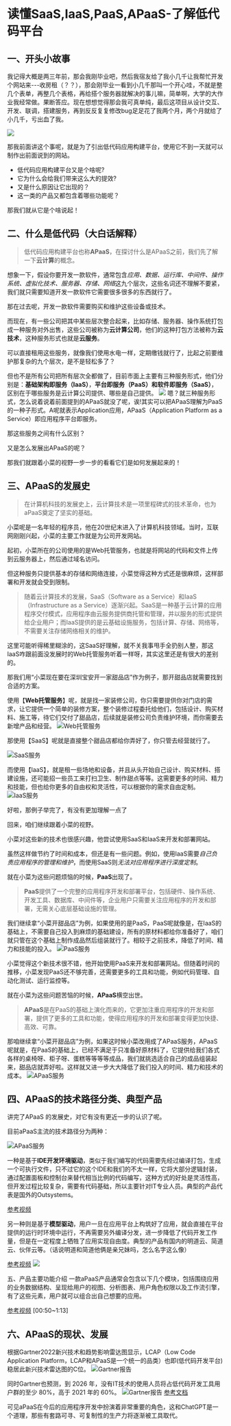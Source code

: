 # 读懂SaaS,IaaS,PaaS,APaaS-了解低代码平台

## 一、开头小故事
我记得大概是两三年前，那会我刚毕业吧，然后我宿友给了我小几千让我帮忙开发个网站来---收房租（？？），那会刚毕业一看到小几千那叫一个开心哇，不就是整几个表单，再整几个表格，再给搭个服务器就解决的事儿嘛，简单啊，大学的大作业我经常做。果断答应。现在想想觉得那会我可真单纯，最后这项目从设计交互、开发、联调，搭建服务，再到反反复复修改bug足足花了我两个月，两个月就给了小几千，亏出血了我。

![](img/bqb1.png)

那我前面讲这个事呢，就是为了引出低代码应用构建平台，使用它不到一天就可以制作出前面说到的网站。
- 低代码应用构建平台又是个啥呢?
- 它为什么会给我们带来这么大的提效?
- 又是什么原因让它出现的？
- 这一类的产品又都包含着哪些功能呢？

那我们就从它是个啥说起！

## 二、什么是低代码（大白话解释）
> 低代码应用构建平台也称**APaaS**，在探讨什么是APaaS之前，我们先了解一下**云计算**的概念。

想象一下，假设你要开发一款软件，通常包含*应用、数据、运行库、中间件、操作系统、虚拟化技术、服务器、存储、网络*这九个层次，这些名词还不理解不要紧，我们就只需要知道开发一款软件它需要很多很多的东西就行了。

那在过去呢，开发一款软件需要购买和维护这些设备或技术。

而现在，有一些公司把其中某些层次整合起来，比如存储、服务器、操作系统打包成一种服务对外出售，这些公司被称为**云计算公司**，他们的这种打包方法被称为**云技术**，这种服务形式也就是**云服务**。

可以直接租用这些服务，就像我们使用水电一样，定期缴钱就行了，比起之前要维护那复杂的九个层次，是不是轻松多了？

但也不是所有公司把所有层次全都做了，目前市面上主要有三种服务形式，他们分别是：**基础架构即服务（IaaS）**，**平台即服务（PaaS）**和**软件即服务（SaaS）**，区别在于哪些服务是云计算公司提供、哪些是自己提供。
![](img/server.png)
嗯？就三种服务形式，怎么说着说着前面提到的APaaS就没了呢，诶!其实可以把APaaS理解为PaaS的一种子形式。A呢就表示Application应用，APaaS（Application Platform as a Service）即应用程序平台即服务。

那这些服务之间有什么区别？

又是怎么发展出APaaS的呢？

那我们就跟着小菜的视野一步一步的看看它们是如何发展起来的！

## 三、APaaS的发展史
> 在计算机科技的发展史上，云计算技术是一项里程碑式的技术革命，也为aPaaS奠定了坚实的基础。

小菜呢是一名年轻的程序员，他在20世纪末进入了计算机科技领域。当时，互联网刚刚兴起，小菜的主要工作就是为公司开发网站。

起初，小菜所在的公司使用的是Web托管服务，也就是将网站的代码和文件上传到云服务器上，然后通过域名访问。

但这种服务只提供基本的存储和网络连接，小菜觉得这种方式还是很麻烦，这样部署和开发就会受到限制。

> 随着云计算技术的发展，SaaS（Software as a Service）和IaaS（Infrastructure as a Service）逐渐兴起。SaaS是一种基于云计算的应用程序交付模式，应用程序由云服务提供商托管和管理，并以服务的形式提供给企业用户；而IaaS提供的是云基础设施服务，包括计算、存储、网络等，不需要关注存储网络相关的维护。

这里可能听得稀里糊涂的，这SaaS好理解，就不关我事甩手全扔别人整，那这IaaS咋跟前面没发展时的Web托管服务听着一样呀，其实这里还是有很大的差别的。

那我们用“小菜现在要在深圳宝安开一家甜品店”作为例子，那开甜品店就需要找到合适的方案。

使用【**Web托管服务**】呢，就是找一家装修公司，你只需要提供你对门店的需求，让它提供一个简单的装修方案，整个装修过程委托给他们，包括设计、购买材料、施工等，待它们交付了甜品店，后续就是装修公司负责维护环境，而你需要去新增产品和经营。
![Web托管服务](img/webserver.png)


那使用【SaaS】呢就是直接整个甜品店都给你弄好了，你只管去经营就行了。

![SaaS服务](img/saas.png)

而使用【IaaS】，就是租一些场地和设备，并且从头开始自己设计、购买材料、搭建设施，还可能招一些员工来打扫卫生、制作甜点等等。这需要更多的时间、精力和技能，但也给你更多的自由权和灵活性，可以根据你的需求自由定制。
![IaaS服务](img/iaas.png)


好啦，那例子举完了，有没有更加理解一点了

回来，咱们继续跟着小菜的视野。

小菜对这些新的技术也很感兴趣，他尝试使用SaaS和IaaS来开发和部署网站。

虽然这样做节约了时间和成本，但还是有一些问题。例如，使用IaaS需要*自己负责应用程序的管理和维护*，而使用SaaS则*无法对应用程序进行深度定制*。

就在小菜为这些问题烦恼的时候，**PaaS**出现了。

> **PaaS**提供了一个完整的应用程序开发和部署平台，包括硬件、操作系统、开发工具、数据库、中间件等，企业用户只需要关注应用程序的开发和部署，无需关心底层基础设施的管理。

我们继续拿“小菜开甜品店”为例，如果使用的是PaaS，PaaS呢就像是，在IaaS的基础上，不需要自己投入到麻烦的基础建设，所有的原材料都给你准备好了，咱们就只管在这个基础上制作成品然后组装就行了。相较于之前技术，降低了时间、精力和技能的投入。
![PaaS服务](img/paas.png)

小菜觉得这个新技术很不错，他开始使用PaaS来开发和部署网站。但随着时间的推移，小菜发现PaaS还不够完善，还需要更多的工具和功能，例如代码管理、自动化测试、运行监控等。

就在小菜为这些问题苦恼的时候，**APaaS**横空出世。
> **APaaS**是在PaaS的基础上演化而来的，它更加注重应用程序的开发和部署，提供了更多的工具和功能，使得应用程序的开发和部署变得更加快捷、高效、可靠。

那咱继续拿“小菜开甜品店”为例，如果这时候小菜改用成了APaaS服务，APaaS呢就是，在PaaS的基础上，已经不满足于只准备好原材料了，它提供给我们各式各样的桌椅呀、柜子呀、蛋糕等等等等成品，我们就挑选适合自己的成品组装起来，甜品店就弄好啦。这样就又进一步大大降低了我们投入的时间、精力和技术的成本。
![APaaS服务](img/apaas.png)

## 四、APaaS的技术路径分类、典型产品

讲完了APaaS 的发展史，对它有没有更近一步的认识了呢。

目前aPaaS主流的技术路径分为两种：

![APaaS服务](img/tecpath.png)

一种是基于**IDE开发环境驱动**，类似于我们编写的代码需要先经过编译打包，生成一个可执行文件，只不过它的这个IDE和我们的不太一样，它将大部分逻辑封装，通过配置面板和控制台来替代相当比例的代码编写，这种方式的好处是灵活性高，但开发过程比较复杂，需要有代码基础，所以主要针对IT专业人员。典型的产品代表是国外的Outsystems。

[参考视频](https://www.youtube.com/watch?v=0gx3hMMDOZI)

另一种则是基于**模型驱动**，用户一旦在应用平台上构筑好了应用，就会直接在平台提供的运行时环境中运行，不再需要另外编译分发，进一步降低了代码开发工作量，但是在一定程度上牺牲了应用实现自由度。典型的产品有国内的明道云、简道云、伙伴云等。（话说明道和简道他俩是亲兄妹吗，怎么名字这么像）

[参考视频](https://www.youtube.com/watch?v=TcFXiB9x594)
![](img/md.png)


五、产品主要功能介绍
一款aPaaS产品通常会包含以下几个模块，包括围绕应用的业务数据结构、呈现给用户的视图、分析图表、用户角色权限以及工作流引擎，有了这些元素，用户就可以组合出自己想要的应用。

[参考视频](https://www.youtube.com/watch?v=APUPp0wmTQg)
[00:50~1:13]


## 六、APaaS的现状、发展
根据Gartner2022新兴技术和趋势影响雷达图显示，LCAP（Low Code Application Platform，LCAP和APaaS是一个统一的品类）也即(低代码开发平台)稳居此新兴技术雷达图的C位。
![Gartner报告](img/gartner.png)

同时Gartner也预测，到 2026 年，没有IT技术的使用人员将占低代码开发工具用户群的至少 80%，高于 2021 年的 60%。
![Gartner报告](img/gartnerreport.png)
[参考文档](https://www.gartner.com/en/newsroom/press-releases/2022-12-13-gartner-forecasts-worldwide-low-code-development-technologies-market-to-grow-20-percent-in-2023)

可见aPaaS在今后的应用程序开发中扮演着非常重要的角色，这和ChatGPT是一个道理，那些有套路可寻、可复制性的生产力将逐渐被工具取代。
